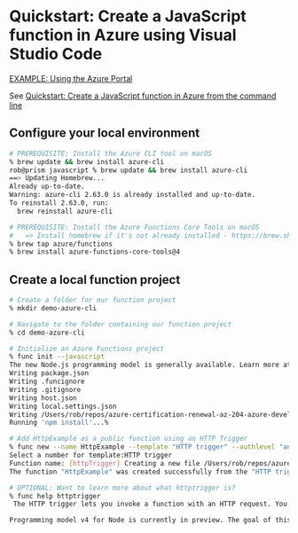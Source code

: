 # Quickstart: Create a JavaScript function in Azure using Visual Studio Code

[EXAMPLE: Using the Azure Portal](./demo-azure-portal/README.md)

See [Quickstart: Create a JavaScript function in Azure from the command line](https://learn.microsoft.com/en-us/azure/azure-functions/create-first-function-cli-node?tabs=macos%2Cazure-cli%2Cbrowser&pivots=nodejs-model-v4)

## Configure your local environment

```sh
# PREREQUISITE: Install the Azure CLI tool on macOS
% brew update && brew install azure-cli
rob@prism javascript % brew update && brew install azure-cli
==> Updating Homebrew...
Already up-to-date.
Warning: azure-cli 2.63.0 is already installed and up-to-date.
To reinstall 2.63.0, run:
  brew reinstall azure-cli

# PREREQUISITE: Install the Azure Functions Core Tools on macOS
#   => Install homebrew if it's not already installed - https://brew.sh/
% brew tap azure/functions
% brew install azure-functions-core-tools@4

```

## Create a local function project

```sh
# Create a folder for our function project
% mkdir demo-azure-cli

# Navigate to the folder containing our function project
% cd demo-azure-cli

# Initialize an Azure Functions project
% func init --javascript
The new Node.js programming model is generally available. Learn more at https://aka.ms/AzFuncNodeV4
Writing package.json
Writing .funcignore
Writing .gitignore
Writing host.json
Writing local.settings.json
Writing /Users/rob/repos/azure-certification-renewal-az-204-azure-developer-associate/azure-functions/javascript/demo-azure-cli/.vscode/extensions.json
Running 'npm install'...%                                                                                                                                          

# Add HttpExample as a public function using an HTTP Trigger
% func new --name HttpExample --template "HTTP trigger" --authlevel "anonymous" 
Select a number for template:HTTP trigger
Function name: [httpTrigger] Creating a new file /Users/rob/repos/azure-certification-renewal-az-204-azure-developer-associate/azure-functions/javascript/demo-azure-cli/src/functions/HttpExample.js
The function "HttpExample" was created successfully from the "HTTP trigger" template.

# OPTIONAL: Want to learn more about what httptrigger is?
% func help httptrigger
 The HTTP trigger lets you invoke a function with an HTTP request. You can use an HTTP trigger to build serverless APIs and respond to webhooks. 

Programming model v4 for Node is currently in preview. The goal of this model is to introduce a more intuitive and idiomatic way of authoring Function triggers and bindings for JavaScript and TypeScript developers. Learn more http://aka.ms/AzFuncNodeV4. %                                                                       

```
